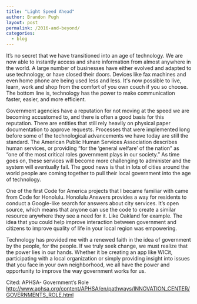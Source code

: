 ```yaml
---
title: "Light Speed Ahead"
author: Brandon Pugh
layout: post
permalink: /2016-and-beyond/
categories:
  - blog
---
```


It’s no secret that we have transitioned into an age of technology. We are now able to instantly access and share information from almost anywhere in the world. A large number of businesses have either evolved and adapted to use technology, or have closed their doors. Devices like fax machines and even home phone are being used less and less. It's now possible to live, learn, work and shop from the comfort of you own couch if you so choose. The bottom line is, technology has the power to make communication faster, easier, and more efficient. 

Government agencies have a reputation for not moving at the speed we are becoming accustomed to, and there is often a good basis for this reputation. There are entities that still rely heavily on physical paper documentation to approve requests. Processes that were implemented long before some of the technological advancements we have today are still the standard. The American Public Human Services Association describes human services, or providing “for the ‘general welfare’ of the nation” as “one of the most critical roles government plays in our society.” As time goes on, these services will become more challenging to administer and the system will eventually fail. The good news is that in lots of cities around the world people are coming together to pull their local government into the age of technology. 

One of the first Code for America projects that I became familiar with came from Code for Honolulu. Honolulu Answers provides a way for residents to conduct a Google-like search for answers about city services. It’s open source, which means that anyone can use the code to create a similar resource anywhere they see a need for it. Like Oakland for example. The idea that you could help improve interaction between government and citizens to improve quality of life in your local region was empowering. 

Technology has provided me with a renewed faith in the idea of government by the people, for the people. If we truly seek change, we must realize that the power lies in our hands. Whether it be creating an app like WICit, participating with a local organization or simply providing insight into issues that you face in your own neighborhood, we all have the power and opportunity to improve the way government works for us.

Cited: APHSA- Government’s Role http://www.aphsa.org/content/APHSA/en/pathways/INNOVATION_CENTER/GOVERNMENTS_ROLE.html